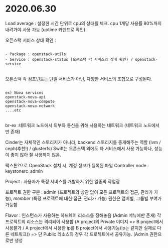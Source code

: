 2020.06.30
============
Load average : 설정한 시간 단위로 cpu의 상태를 체크. cpu 1개당 사용률 80%까지 내려가야 사용 가능 (uptime 커멘드로 확인)

오픈스택 서비스 상태 확인 :
<pre>
<code>
- Package : openstack-utils
- Service : openstack-status (오픈스택 각 서비스의 상태 확인) / openstack-service  
</code>
</pre>

오픈스택 각 컴포넌트는 단일 서비스가 아닌, 다양한 서비스의 조합으로 구성된다.
<pre>
<code>
ex) Nova services
openstack-nova-api
openstack-nova-compute
openstack-nova-network
....etc
</code>
</pre>

br-ex :네트워크 노드에서 외부와 통신을 위해 사용하는 네트워크 (네트워크 노드에서만 존재)

Cinder는 자체적인 스토리지가 아니라, backend 스토리지를 중개해주는 역할 (lvm / ceph(추천!) / glusterfs)
Swift는 오픈스택 외에도 타 서비스에서 사용 가능하나, 성능이 좋지 않아 잘 사용하지 않음.

팩스톤?으로 OpenStack 설치 시, 계정 정보가 등록된 파일
Controller node : keystonerc_admin

Project : 사용자가 특정 서비스를 개발하기 위한 일종의 작업장

프로젝트 권한 구분 : admin (프로젝트와 상관 없이 모든 프로젝트의 접근, 관리가 가능), _member_ (특정 프로젝트에 대한 접근, 관리가 가능)
권한은 맴버별, 그룹별 부여가 가능함

Flavor : 인스턴스가 사용하는 하드웨어 리소스를 정해놓음 (Admin 메뉴에만 존재)
각 프로젝트의 리소스는 격리되어 사용함 (A project의 Private 이미지 => B project에서 사용불가 / A project에서 사용한 ip를 B project에서 사용가능(ip는 같지만 실제로 다른 네트워크))
=> 단 Public 리소스의 경우 각 프로젝트에서 공유가능. (Admin 권한으로만 생성
